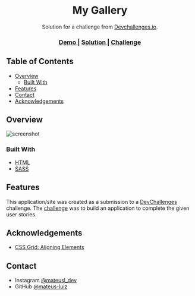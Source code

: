 <!-- Please update value in the {}  -->

<h1 align="center">My Gallery</h1>

<div align="center">
   Solution for a challenge from  <a href="http://devchallenges.io" target="_blank">Devchallenges.io</a>.
</div>

<div align="center">
  <h3>
    <a href="https://www.figma.com/file/HHzg6Ywq8jamFTB0J4iXKM/my-gallery-challenge?node-id=0%3A1">
      Demo
    </a>
    <span> | </span>
    <a href="https://mateus-luiz.github.io/my-gallery/">
      Solution
    </a>
    <span> | </span>
    <a href="https://devchallenges.io/challenges/gcbWLxG6wdennelX7b8I">
      Challenge
    </a>
  </h3>
</div>

<!-- TABLE OF CONTENTS -->

## Table of Contents

- [Overview](#overview)
  - [Built With](#built-with)
- [Features](#features)
- [Contact](#contact)
- [Acknowledgements](#acknowledgements)

<!-- OVERVIEW -->

## Overview

![screenshot](https://user-images.githubusercontent.com/59563143/172729290-69f41679-c2ec-40a1-8cc0-5f3963fd2f8b.svg)


### Built With

- [HTML](https://developer.mozilla.org/pt-BR/docs/Web/HTML)
- [SASS](https://sass-lang.com/)

## Features

This application/site was created as a submission to a [DevChallenges](https://devchallenges.io/challenges) challenge. The [challenge](https://devchallenges.io/challenges/gcbWLxG6wdennelX7b8I) was to build an application to complete the given user stories.


## Acknowledgements

- [CSS Grid: Aligning Elements](https://triangulo.dev/posts/css-grid-alinhando-elementos-na-pratica)


## Contact

- Instagram [@mateusl_dev](https://www.instagram.com/mateusl_dev/)
- GitHub [@mateus-luiz](https://{github.com/mateus-luiz})
